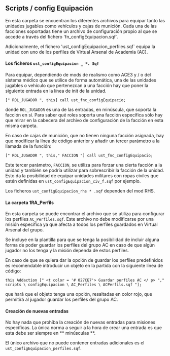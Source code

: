 ## Scripts / config Equipación
En esta carpeta se encuentran los diferentes archivos para equipar tanto las unidades jugables como vehículos y cajas de munición. Cada una de las facciones soportadas tiene un archivo de configuración propio al que se accede a través del fichero 'fn_configEquipacion.sqf`.

Adicionalmente, el fichero 'ust_configEquipacion_perfiles.sqf` equipa la unidad con uno de los perfiles de Virtual Arsenal de Academia (AC).

#### Los ficheros `ust_configEquipacion _ *. Sqf`

Para equipar, dependiendo de mods de realismo como ACE3 y / o del sistema médico que se utilice de forma automática, una de las unidades jugables o vehículo que pertenezcan a una facción hay que poner la siguiente entrada en la línea de init de la unidad.

`[" ROL_JUGADOR ", this] call ust_fnc_configEquipacio;`

donde `ROL_JUGADOR` es una de las entradas, en minúscula, que soporta la facción en sí. Para saber qué roles soporta una facción específica sólo hay que mirar en la cabecera del archivo de configuración de la facción en esta misma carpeta.

En caso de cajas de munición, que no tienen ninguna facción asignada, hay que modificar la línea de código anterior y añadir un tercer parámetro a la llamada de la función:

`[" ROL_JUGADOR ", this," FACCION "] call ust_fnc_configEquipacio;`

Este tercer parámetro, `FACCION`, se utiliza para forzar una cierta facción a la unidad y también se podría utilizar para sobrescribir la facción de la unidad. Esto da la posibilidad de equipar unidades militares con ropas civiles que estén definidas en `ust_configEquipacion_civ_f.sqf` por ejemplo.

Los ficheros `ust_configEquipacion_rhs * .sqf` dependen del mod RHS.

#### La carpeta 1RA_Perfils

En esta carpeta se puede encontrar el archivo que se utiliza para configurar los perfiles `AC_Perfiles.sqf`. Este archivo no debe modificarse por una misión específica ya que afecta a todos los perfiles guardados en Virtual Arsenal del grupo.

Se incluye en la plantilla para que se tenga la posibilidad de incluir alguna forma de poder guardar los perfiles del grupo AC en caso de que algún jugador no los tenga y la misión dependa de estos perfiles.

En caso de que se quiera dar la opción de guardar los perfiles predefinidos es recomendable introducir un objeto en la partida con la siguiente línea de código:

`this Addaction [" <t color = '# 027CE7'> Guardar perfiles AC </ p> "," scripts \ configEquipacion \ AC_Perfiles \ ACPerfils.sqf "];`

que hará que el objeto tenga una opción, resaltadas en color rojo, que permitirá al jugador guardar los perfiles del grupo AC.

#### Creación de nuevas entradas

No hay nada que prohíba la creación de nuevas entradas para misiones específicas. La única norma a seguir a la hora de crear una entrada es que esta debe ser siempre en ** minúsculas **.

El único archivo que no puede contener entradas adicionales es el `ust_configEquipacion_perfiles.sqf`.